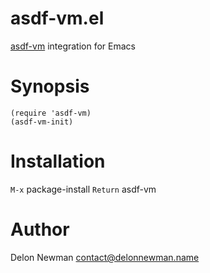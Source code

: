 # asdf-vm.el

[asdf-vm](https://asdf-vm.com) integration for Emacs

# Synopsis

```emacs-lisp
(require 'asdf-vm)
(asdf-vm-init)
```

# Installation

<code>M-x</code> package-install <code>Return</code> asdf-vm

# Author

Delon Newman <contact@delonnewman.name>
